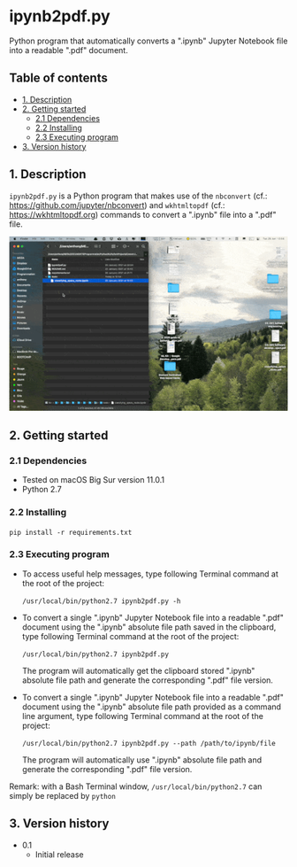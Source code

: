 # ipynb2pdf.py
Python program that automatically converts a ".ipynb" Jupyter Notebook file into
a readable ".pdf" document.

## Table of contents
* [1. Description](#1-description)
* [2. Getting started](#2-getting-started)
    * [2.1 Dependencies](#21-dependencies)
    * [2.2 Installing](#22-installing)
    * [2.3 Executing program](#23-executing-program)
* [3. Version history](#3-version-history)

<!-- toc -->

## 1. Description
`ipynb2pdf.py` is a Python program that makes use of the `nbconvert`
(cf.: https://github.com/jupyter/nbconvert) and `wkhtmltopdf` (cf.:
https://wkhtmltopdf.org) commands to convert a ".ipynb" file into a ".pdf" file.

<img src="ipynb2pdf.gif" alt="ipynb2pdf-gif" style="width: 640px;"/>

## 2. Getting started

### 2.1 Dependencies
* Tested on macOS Big Sur version 11.0.1
* Python 2.7

### 2.2 Installing
`pip install -r requirements.txt`

### 2.3 Executing program
- To access useful help messages, type following Terminal command at the root of
  the project:
  
  `/usr/local/bin/python2.7 ipynb2pdf.py -h`


- To convert a single ".ipynb" Jupyter Notebook file into a readable ".pdf"
  document using the ".ipynb" absolute file path saved in the clipboard, type
  following Terminal command at the root of the project:
  
  `/usr/local/bin/python2.7 ipynb2pdf.py`

  The program will automatically get the clipboard stored ".ipynb" absolute file
  path and generate the corresponding ".pdf" file version.
  

- To convert a single ".ipynb" Jupyter Notebook file into a readable ".pdf"
  document using the ".ipynb" absolute file path provided as a command line
  argument, type following Terminal command at the root of the project:
  
  `/usr/local/bin/python2.7 ipynb2pdf.py --path /path/to/ipynb/file`

  The program will automatically use ".ipynb" absolute file path and generate
  the corresponding ".pdf" file version.

 
Remark: with a Bash Terminal window, `/usr/local/bin/python2.7` can simply be
replaced by `python`

 
## 3. Version history
* 0.1
    * Initial release
